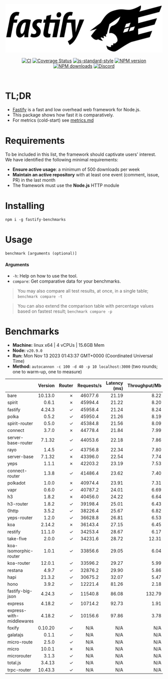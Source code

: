 <div align="center">
  <img src="https://github.com/fastify/graphics/raw/HEAD/fastify-landscape-outlined.svg" width="650" height="auto"/>
</div>

<div align="center">

[![CI](https://github.com/fastify/fastify/workflows/ci/badge.svg)](https://github.com/fastify/fastify/actions/workflows/ci.yml)
[![Coverage Status](https://coveralls.io/repos/github/fastify/fastify/badge.svg?branch=master)](https://coveralls.io/github/fastify/fastify?branch=master)
[![js-standard-style](https://img.shields.io/badge/code%20style-standard-brightgreen.svg?style=flat)](http://standardjs.com/)
[![NPM version](https://img.shields.io/npm/v/fastify.svg?style=flat)](https://www.npmjs.com/package/fastify)
[![NPM downloads](https://img.shields.io/npm/dm/fastify.svg?style=flat)](https://www.npmjs.com/package/fastify) [![Discord](https://img.shields.io/discord/725613461949906985)](https://discord.gg/fastify)

</div>
<br />

# TL;DR

* [Fastify](https://github.com/fastify/fastify) is a fast and low overhead web framework for Node.js.
* This package shows how fast it is comparatively.
* For metrics (cold-start) see [metrics.md](./METRICS.md)

# Requirements

To be included in this list, the framework should captivate users' interest. We have identified the following minimal requirements:
- **Ensure active usage**: a minimum of 500 downloads per week
- **Maintain an active repository** with at least one event (comment, issue, PR) in the last month
- The framework must use the **Node.js** HTTP module

# Installing

```
npm i -g fastify-benchmarks
```

# Usage

```
benchmark [arguments (optional)]
```

#### Arguments

* `-h`: Help on how to use the tool.
* `compare`: Get comparative data for your benchmarks.

> You may also compare all test results, at once, in a single table; `benchmark compare -t`

> You can also extend the comparison table with percentage values based on fastest result; `benchmark compare -p`
# Benchmarks

* __Machine:__ linux x64 | 4 vCPUs | 15.6GB Mem
* __Node:__ `v20.9.0`
* __Run:__ Mon Nov 13 2023 01:43:37 GMT+0000 (Coordinated Universal Time)
* __Method:__ `autocannon -c 100 -d 40 -p 10 localhost:3000` (two rounds; one to warm-up, one to measure)

|                          | Version | Router | Requests/s | Latency (ms) | Throughput/Mb |
| :--                      | --:     | --:    | :-:        | --:          | --:           |
| bare                     | 10.13.0 | ✗      | 46077.6    | 21.19        | 8.22          |
| spirit                   | 0.6.1   | ✗      | 45994.4    | 21.22        | 8.20          |
| fastify                  | 4.24.3  | ✓      | 45958.4    | 21.24        | 8.24          |
| polka                    | 0.5.2   | ✓      | 45950.4    | 21.26        | 8.19          |
| spirit-router            | 0.5.0   | ✓      | 45384.8    | 21.56        | 8.09          |
| connect                  | 3.7.0   | ✗      | 44778.4    | 21.84        | 7.99          |
| server-base-router       | 7.1.32  | ✓      | 44053.6    | 22.18        | 7.86          |
| rayo                     | 1.4.5   | ✓      | 43756.8    | 22.34        | 7.80          |
| server-base              | 7.1.32  | ✗      | 43396.0    | 22.54        | 7.74          |
| yeps                     | 1.1.1   | ✗      | 42203.2    | 23.19        | 7.53          |
| connect-router           | 1.3.8   | ✓      | 41486.4    | 23.62        | 7.40          |
| polkadot                 | 1.0.0   | ✗      | 40974.4    | 23.91        | 7.31          |
| vapr                     | 0.6.0   | ✓      | 40787.2    | 24.01        | 6.69          |
| h3                       | 1.8.2   | ✗      | 40456.0    | 24.22        | 6.64          |
| h3-router                | 1.8.2   | ✓      | 39198.4    | 25.01        | 6.43          |
| 0http                    | 3.5.2   | ✓      | 38226.4    | 25.67        | 6.82          |
| yeps-router              | 1.2.0   | ✓      | 36628.8    | 26.81        | 6.53          |
| koa                      | 2.14.2  | ✗      | 36143.4    | 27.15        | 6.45          |
| restify                  | 11.1.0  | ✓      | 34253.4    | 28.67        | 6.17          |
| take-five                | 2.0.0   | ✓      | 34231.6    | 28.72        | 12.31         |
| koa-isomorphic-router    | 1.0.1   | ✓      | 33856.6    | 29.05        | 6.04          |
| koa-router               | 12.0.1  | ✓      | 33596.2    | 29.27        | 5.99          |
| restana                  | 4.9.7   | ✓      | 32876.2    | 29.90        | 5.86          |
| hapi                     | 21.3.2  | ✓      | 30675.2    | 32.07        | 5.47          |
| hono                     | 3.9.2   | ✓      | 12221.4    | 81.26        | 2.18          |
| fastify-big-json         | 4.24.3  | ✓      | 11540.8    | 86.08        | 132.79        |
| express                  | 4.18.2  | ✓      | 10714.2    | 92.73        | 1.91          |
| express-with-middlewares | 4.18.2  | ✓      | 10156.6    | 97.86        | 3.78          |
| foxify                   | 0.10.20 | ✓      | N/A        | N/A          | N/A           |
| galatajs                 | 0.1.1   | ✓      | N/A        | N/A          | N/A           |
| micro-route              | 2.5.0   | ✓      | N/A        | N/A          | N/A           |
| micro                    | 10.0.1  | ✗      | N/A        | N/A          | N/A           |
| microrouter              | 3.1.3   | ✓      | N/A        | N/A          | N/A           |
| total.js                 | 3.4.13  | ✓      | N/A        | N/A          | N/A           |
| trpc-router              | 10.43.3 | ✓      | N/A        | N/A          | N/A           |
